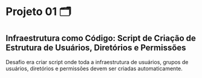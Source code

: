 # Projeto 01 🗂
## Infraestrutura como Código: Script de Criação de Estrutura de Usuários, Diretórios e Permissões

Desafio era criar script onde toda a infraestrutura de usuários, grupos de usuários, diretórios e permissões devem ser criadas automaticamente. 
